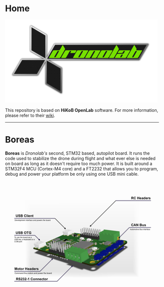 # Home
![Dronolab](doc/dronolab_logo.png)

This repository is based on __HiKoB OpenLab__ software. For more information,
please refer to their [wiki](htpps://github.com/hikob/openlab/wiki).

---

# Boreas

__Boreas__ is *Dronolab's* second, STM32 based, autopilot board. It runs the 
code used to stabilize the drone during flight and what ever else is needed 
on board as long as it doesn't require too much power. It is built around a 
STM32F4 MCU (Cortex-M4 core) and a FT2232 that allows you to program, debug 
and power your platform be only using one USB mini cable.  

![boreas view 1](doc/boreas_view1.png)
